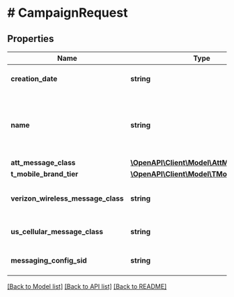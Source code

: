# # CampaignRequest

## Properties

Name | Type | Description | Notes
------------ | ------------- | ------------- | -------------
**creation_date** | **string** | TCR Creation Date. | [optional]
**name** | **string** | TCR Campaign Name. Should be exactly as shown in TCR. | [optional]
**att_message_class** | [**\OpenAPI\Client\Model\AttMessageClass**](AttMessageClass.md) |  | [optional]
**t_mobile_brand_tier** | [**\OpenAPI\Client\Model\TMobileBrandTier**](TMobileBrandTier.md) |  | [optional]
**verizon_wireless_message_class** | **string** | Verizon Wireless Message Class. | [optional]
**us_cellular_message_class** | **string** | US Cellular Message Class. | [optional]
**messaging_config_sid** | **string** | Linked Messaging Config Sid. | [optional]

[[Back to Model list]](../../README.md#models) [[Back to API list]](../../README.md#endpoints) [[Back to README]](../../README.md)
